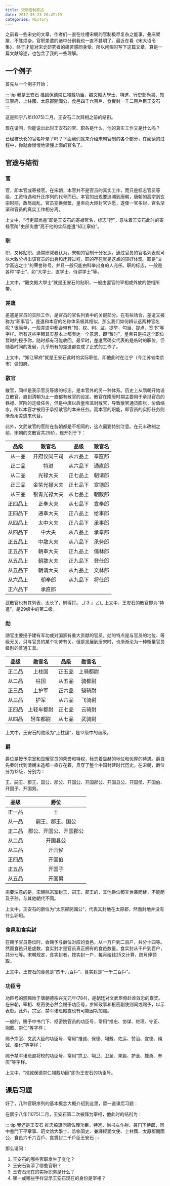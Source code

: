 ```yaml
---
title: 宋朝官制简述
date: 2017-05-23 20:47:19
categories: History
---
```


之前看一些宋史的文章，作者们一直在吐槽宋朝的官制极尽复杂之能事，叠床架屋，不胜烦杂。官职差遣的诸中分别我也一直不甚明了。最近在看《宋大诏令集》，终于才能对宋史研究者的痛苦感同身受。所以闲暇时写下这篇文章，算是一篇文献综述，也包含了我的一些理解。

<!-- more -->

## 一个例子

首先从一个例子开始：

::: tip 我是王安石
推誠保德崇仁翊戴功臣、觀文殿大學士、特進、行吏部尚書、知江寧府、上柱國、太原郡開國公、食邑四千六百戶、食實封一千二百戶臣王安石
:::

这是熙宁八年(1075)二月，王安石二次拜相之前的结衔。

现在请问，你能说出此时王安石的官、职各是什么，他的真实工作又是什么吗？

已经被长长的官名吓晕了吗？下面我们就来介绍宋朝官制的各个部分，在阅读的过程中，你就会慢慢地读懂上面的官名了。

## 官途与结衔

### 官

官，即本官或寄禄官。在宋朝，本官并不是官员的真实工作，而只是标志官员等级、工资待遇和升迁序列的代号而已。本官的出现要追溯到唐朝，唐朝的高宗到玄宗时期，政局动乱，官员变换频繁，皇帝向大臣封官许愿，遂使一官多封，官名渐渐和官员的真实工作相分离。

上文中，“行吏部尚書”即是王安石的寄禄官名，标志“行”，意味着王安石此时的寄禄官阶“吏部尚書”高于他的实际差遣“知江寧府”。

### 职

职，又称贴职。通常研究者认为，宋朝的官制十分发达，通过官员的官名列表就可以大致分析出该官员的出身和迁转过程，职的存在就是这点的较好体现。职是“文学高选之士”的荣誉称号，并且一般只能由科举出身的人充任。职的标志，一般是各种“学士”，如“大学士、直学士、侍讲学士”等。

上文中，“觀文殿大學士”就是王安石的贴职，一般由罢官的宰相或外放的使相所带。

### 差遣

差遣是官员的实际工作，是官员的官名列表中的关键部分。在有些场合，差遣又被称为“职事官”。差遣和本官的名称体系极其相似，那么我们如何辨认这两种官名呢？很简单，一般差遣中都会带有“知、权、判、监、提举、勾当、提点、签书”等字样。所有这些字眼其实基本上都表达一个意思，即“暂时”，皇帝只是把这个职位暂时的授予你，随时都有可能收回。最早时，差遣官确实代表的是临时的职位，但随着时间的发展，几乎所有的差遣都变成了正式的工作了。

上文中，“知江寧府”就是王安石此时的实际职位，即他此时在江宁（今江苏省南京市）做知府。

### 散官

散官，同样是表示官员等级的标志，是本官外的另一种体系。历史上从隋朝开始设立散官，直到清朝为止一直都有散官的设定。散官在隋唐时期主要用于承担官员的秩禄、官阶的定级任务，但是中唐以后皇帝滥封散官，导致散官通货膨胀，价值缩水。所以本官才被用于承担散官的本来任务。而本官的职能，即官员的实际任务则渐渐用差遣来代替。

此外，文武散官的官阶在各朝都是不相同的，这点需要特别注意。在元丰改制之前，宋朝的文散官共29阶，现开列于下：

|品级|散官名|品级|散官名|
|:--:|:--:|:--:|:--:|
|从一品|开府仪同三司|从六品上|奉直郎|
|正二品|特进|从六品下|通直郎|
|从二品|光禄大夫|正七品上|朝请郎|
|正三品|金紫光禄大夫|正七品下|宣德郎|
|从三品|银青光禄大夫|从七品上|朝散郎|
|正四品上|正奉大夫|从七品下|宣奉郎|
|正四品下|通奉大夫|正八品上|给事郎|
|从四品上|太中大夫|正八品下|承事郎|
|从四品下|中大夫|从八品上|承奉郎|
|正五品上|中散大夫|从八品下|承务郎|
|正五品下|朝奉大夫|正九品上|儒林郎|
|从五品上|朝散大夫|正九品下|登仕郎|
|从五品下|朝请大夫|从九品上|文林郎|
|从六品上|朝奉郎|从九品下|将仕郎|
|正六品下|承直郎|||


武散官也有其列表，太长了，懒得打。 \_(:3 」∠)_
上文中，王安石的散官即为“特進”，是29级中的第二级。

### 勋
勋官主要授予建有军功或对国家有重大贡献的官员。勋的特点是与官员的地位、等级无关，只与官员的某个功劳有关。但是发展到唐宋时，也渐渐沦为一种衡量官员级别的普通工具。

|品级|勋官名|品级|勋官名|
|:--:|:--:|:--:|:--:|
|正二品|上柱国|正五品|上骑都尉|
|从二品|柱国|从五品|骑都尉|
|正三品|上护军|正六品|骁骑尉|
|从三品|护军|从六品|飞骑尉|
|正四品|上轻车都尉|正七品|云骑尉|
|从四品|轻车都尉|从七品|武骑尉|

上文中，王安石的勋级为“上柱國”，是12级中的首级。

### 爵
爵位是授予宗室和显耀官员的荣誉和特权，标志着显赫的地位和优厚的待遇。爵自先秦时代到清朝末造都一直存在着，贯穿了整个中国封建时代历史。在宋朝，爵位分为12级，分别为：

王、嗣王、郡王、国公、郡公、开国公、开国郡公、开国县公、开国侯、开国伯、开国子、开国男。

|品级|爵位|
|:--:|:--:|
|正一品|王|
|从一品|嗣王、郡王、国公|
|正二品|郡公、开国公、开国郡公|
|从二品|开国县公|
|从三品|开国侯|
|正四品|开国伯|
|正五品|开国子|
|从五品|开国男|

需要注意的是，宋朝除宗室封王、嗣王、郡王的，其他爵位都非世袭罔替，不能荫及子孙，与其他朝代不同。

上文中，王安石的爵位为“太原郡開國公”，代表其封地在太原郡，然而封地并没有什么卵用。

### 食邑和食实封
在赐予官员爵位时，会赐予与爵位对应的食邑，从一万户到二百户，共分十四等。然而食邑只是虚数，食实封才是官员真正拥有的食邑数量。食实封从千户到百户，共分七等。宋朝规定，食实封者，按实封一户，每月给钱25文计算，随月俸领取。

上文中，王安石的食邑是“四千六百戶”、食实封是“一千二百戶”。

### 功臣号
功臣号的颁赐始于唐朝德宗兴元元年(784)，是朝廷对文武臣僚赴难效忠的嘉奖。在宋朝，宰相、枢密使必然会赐予功臣号，参知政事和枢密副使则间或赐予，以示表彰。此外，宗室、禁军诸班殿直也有可能因功加赐。

一般的，赐予中书门下、枢密院官员的功臣号，常用“推忠、协谋、佐理、守正、翊戴、崇仁”等字样；

赐予宗室、文武大臣的功臣号，常用“推诚、保德、翊戴、佐运、赞治、宣德、纯诚、奉化”等字样；

赐予禁军诸班直将校的功臣号，常用“拱卫、翊卫、卫圣、果毅、护圣、雄勇、奉庆”等字样。

上文中，“推誠保德崇仁翊戴功臣”即为王安石的功臣号。

## 课后习题

好了，几种官职序列的基本概念大概介绍到这里，留一道课后习题：

在熙宁八年(1075)二月，王安石第二次被拜为宰相，他此时的结衔为：

::: tip 我还是王安石
推忠協謀同德佐理功臣、特進、尚书左仆射、兼门下侍郎、同中書門下平章事、昭文馆大學士、监修国史、兼譯經潤文使、上柱國、太原郡開國公、食邑六千六百戶、食實封二千戶臣王安石
:::

那么请问：
1. 王安石的哪些官职发生了变化？
2. 王安石新添了哪些官职？
3. 王安石现在的实际职务是什么？
4. 哪一或哪些字样显示王安石现在的身份是宰相？
